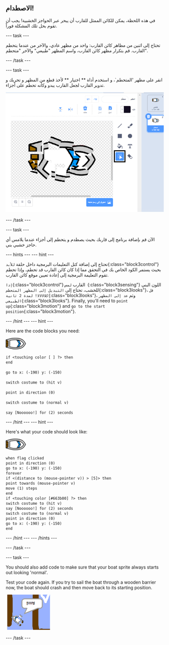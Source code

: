 ## الاصطدام!

في هذه اللحظة، يمكن للكائن الممثل للقارب أن يبحر عبر الحواجز الخشبية! يجب أن تقوم بحل تلك المشكلة فوراً.

\--- task \---

تحتاج إلى اثنين من مظاهر كائن القارب: واحد من مظهر عادي، والآخر من عندما يتحطم القارب. قم بتكرار مظهر كائن القارب، واسم المظهر "طبيعي" والآخر "متحطم".

\--- /task \---

\--- task \---

انقر على مظهر 'المتحطم`، و استخدم أداة ** اختيار ** لأخذ قطع من المظهر و تحريك و تدوير القارب لجعل القارب يبدو وكأنه تحطم على أجزاء.

![لقطة الشاشة](images/boat-hit-costume-annotated.png)

\--- /task \---

\--- task \---

الآن قم بإضافة برنامج إلى قاربك بحيث يصطدم و يتحطم إلى أجزاء عندما يلامس أي حاجز خشبي بني.

\--- hints \--- \--- hint \---

تحتاج إلى إضافة كتل التعليمات البرمجية داخل حلقة `للأبد`{:class="block3control"} بحيث يستمر الكود الخاص بك في التحقق مما إذا كان كائن القارب قد تحطم، وإذا تحطم تقوم التعليمة البرمجية إلى إعادة تعيين موقع كائن القارب.

`إذا`{:class="block3control"} القارب `لمس `{:class="block3sensing"} اللون البني للخشب، تحتاج إلى `التبديل إلى المظهر المتحطم`{:class="block3looks"}، `قل كلالالالا! لمدة 2 ثانية`{:class="block3looks"}، وثم `عد إلى المظهر الطبيعي`{:class="block3looks"}. Finally, you'll need to `point up`{:class="block3motion"} and `go to the start position`{:class="block3motion"}.

\--- /hint \--- \--- hint \---

Here are the code blocks you need:

![boat-sprite](images/boat_resize.png)

```blocks3
if <touching color [ ] ?> then
end

go to x: (-190) y: (-150)

switch costume to (hit v)

point in direction (0)

switch costume to (normal v)

say [Noooooo!] for (2) seconds
```

\--- /hint \--- \--- hint \---

Here's what your code should look like:

![boat-sprite](images/boat_resize.png)

```blocks3
when flag clicked
point in direction (0)
go to x: (-190) y: (-150)
forever
if <(distance to (mouse-pointer v)) > [5]> then
point towards (mouse-pointer v)
move (1) steps
end
if <touching color [#663b00] ?> then
switch costume to (hit v)
say [Noooooo!] for (2) seconds
switch costume to (normal v)
point in direction (0)
go to x: (-190) y: (-150)
end
```

\--- /hint \--- \--- /hints \---

\--- /task \---

\--- task \---

You should also add code to make sure that your boat sprite always starts out looking 'normal'.

Test your code again. If you try to sail the boat through a wooden barrier now, the boat should crash and then move back to its starting position.

![screenshot](images/boat-crash.png)

\--- /task \---